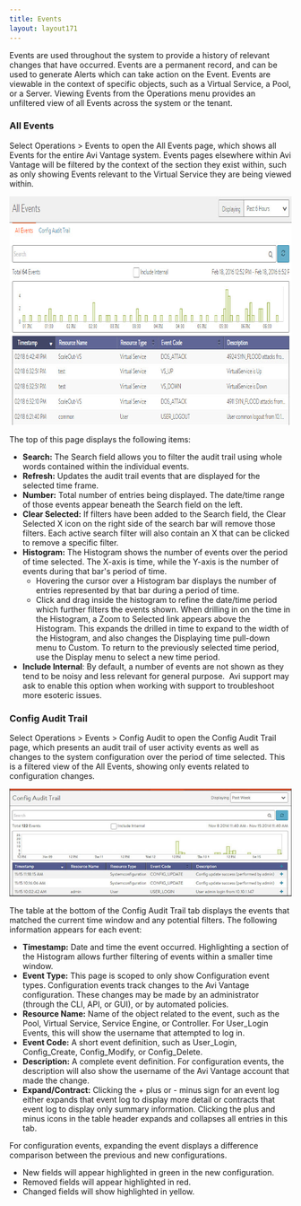 ```yaml
---
title: Events
layout: layout171
---
```

Events are used throughout the system to provide a history of relevant changes that have occurred. Events are a permanent record, and can be used to generate Alerts which can take action on the Event. Events are viewable in the context of specific objects, such as a Virtual Service, a Pool, or a Server. Viewing Events from the Operations menu provides an unfiltered view of all Events across the system or the tenant.

### All Events

Select Operations > Events to open the All Events page, which shows all Events for the entire Avi Vantage system. Events pages elsewhere within Avi Vantage will be filtered by the context of the section they exist within, such as only showing Events relevant to the Virtual Service they are being viewed within.

<a href="img/admin_events-2.jpg"><img src="img/admin_events-2.jpg" alt="admin_events" width="862" height="408" class="alignnone size-full wp-image-4967"></a>

The top of this page displays the following items:

* **Search:** The Search field allows you to filter the audit trail using whole words contained within the individual events. 
* **Refresh:** Updates the audit trail events that are displayed for the selected time frame. 
* **Number:** Total number of entries being displayed. The date/time range of those events appear beneath the Search field on the left. 
* **Clear Selected:** If filters have been added to the Search field, the Clear Selected X icon on the right side of the search bar will remove those filters. Each active search filter will also contain an X that can be clicked to remove a specific filter. 
* **Histogram:** The Histogram shows the number of events over the period of time selected. The X-axis is time, while the Y-axis is the number of events during that bar's period of time.  
    * Hovering the cursor over a Histogram bar displays the number of entries represented by that bar during a period of time. 
    * Click and drag inside the histogram to refine the date/time period which further filters the events shown. When drilling in on the time in the Histogram, a Zoom to Selected link appears above the Histogram. This expands the drilled in time to expand to the width of the Histogram, and also changes the Displaying time pull-down menu to Custom. To return to the previously selected time period, use the Display menu to select a new time period. 
* **Include Internal**: By default, a number of events are not shown as they tend to be noisy and less relevant for general purpose.  Avi support may ask to enable this option when working with support to troubleshoot more esoteric issues.  

### Config Audit Trail

Select Operations > Events > Config Audit to open the Config Audit Trail page, which presents an audit trail of user activity events as well as changes to the system configuration over the period of time selected. This is a filtered view of the All Events, showing only events related to configuration changes.

<img src="img/admin_configuration.jpg" alt="">

The table at the bottom of the Config Audit Trail tab displays the events that matched the current time window and any potential filters. The following information appears for each event:

* **Timestamp:** Date and time the event occurred. Highlighting a section of the Histogram allows further filtering of events within a smaller time window. 
* **Event Type:** This page is scoped to only show Configuration event types. Configuration events track changes to the Avi Vantage configuration. These changes may be made by an administrator (through the CLI, API, or GUI), or by automated policies. 
* **Resource Name:** Name of the object related to the event, such as the Pool, Virtual Service, Service Engine, or Controller. For User_Login Events, this will show the username that attempted to log in. 
* **Event Code:** A short event definition, such as User_Login, Config_Create, Config_Modify, or Config_Delete. 
* **Description:** A complete event definition. For configuration events, the description will also show the username of the Avi Vantage account that made the change. 
* **Expand/Contract:** Clicking the + plus or - minus sign for an event log either expands that event log to display more detail or contracts that event log to display only summary information. Clicking the plus and minus icons in the table header expands and collapses all entries in this tab.  

For configuration events, expanding the event displays a difference comparison between the previous and new configurations.

* New fields will appear highlighted in green in the new configuration. 
* Removed fields will appear highlighted in red. 
* Changed fields will show highlighted in yellow.   